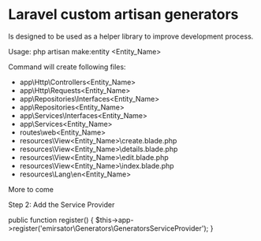 # Laravel custom artisan generators

Is designed to be used as a helper library to improve development process.

Usage:
php artisan make:entity <Entity_Name>

Command will create following files:
- app\Http\Controllers\<Entity_Name>
- app\Http\Requests\<Entity_Name>
- app\Repositories\Interfaces\<Entity_Name>
- app\Repositories\<Entity_Name>
- app\Services\Interfaces\<Entity_Name>
- app\Services\<Entity_Name>
- routes\web\<Entity_Name>
- resources\View\<Entity_Name>\create.blade.php
- resources\View\<Entity_Name>\details.blade.php
- resources\View\<Entity_Name>\edit.blade.php
- resources\View\<Entity_Name>\index.blade.php
- resources\Lang\en\<Entity_Name>

More to come

Step 2: Add the Service Provider

public function register()
{
	$this->app->register('emirsator\Generators\GeneratorsServiceProvider');
}
